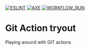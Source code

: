 [![ESLINT](https://github.com/Alex-Jongman/FEP-action/actions/workflows/blank.yml/badge.svg)](https://github.com/Alex-Jongman/FEP-action/actions/workflows/eslint.yml)
[![AXE](https://github.com/Alex-Jongman/FEP-action/actions/workflows/blank.yml/badge.svg)](https://github.com/Alex-Jongman/FEP-action/actions/workflows/axe-test.yml)
[![WORKFLOW_RUN](https://github.com/Alex-Jongman/FEP-action/actions/workflows/blank.yml/badge.svg?event=workflow_run)](https://github.com/Alex-Jongman/FEP-action/actions/workflows/blank.yml)

# Git Action tryout
Playing around with GIT actions 